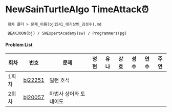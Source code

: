 # NewSainTurtleAlgo TimeAttack⏰
```
 회차 폴더 > 문제_이름(bj1541_애기상빈_김성수).md

 BEAKJOON(bj) / SWExpertAcademy(sw) / Programmers(pg)
```

#### Problem List

| 회차  | 번호                                             | 문제      | 정현 | 유나 | 강호 | 성수 | 연수 | 주연 |
| ----- | ------------------------------------------------ | --------- | ---- | ---- | ---- | ---- | ---- | ---- |
| 1회차 | [bj22251](https://www.acmicpc.net/problem/22251) | 빌런 호석 |      |      |      |      |      |      |
| 2회차 | [bj20057](https://www.acmicpc.net/problem/20057) | 마법사 상어와 토네이도 |      |      |      |      |      |      |
